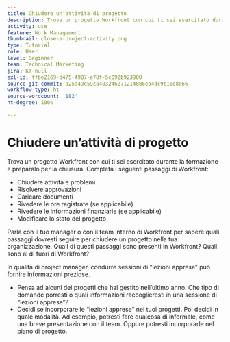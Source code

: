 ```yaml
---
title: Chiudere un’attività di progetto
description: Trova un progetto Workfront con cui ti sei esercitato durante la formazione e preparalo per la chiusura.
activity: use
feature: Work Management
thumbnail: close-a-project-activity.png
type: Tutorial
role: User
level: Beginner
team: Technical Marketing
jira: KT-null
exl-id: ffbe2169-d475-4907-a78f-5c092b923900
source-git-commit: a25a49e59ca483246271214886ea4dc9c10e8d66
workflow-type: ht
source-wordcount: '182'
ht-degree: 100%

---
```


# Chiudere un’attività di progetto

Trova un progetto Workfront con cui ti sei esercitato durante la formazione e preparalo per la chiusura. Completa i seguenti passaggi di Workfront:

* Chiudere attività e problemi
* Risolvere approvazioni
* Caricare documenti
* Rivedere le ore registrate (se applicabile)
* Rivedere le informazioni finanziarie (se applicabile)
* Modificare lo stato del progetto

Parla con il tuo manager o con il team interno di Workfront per sapere quali passaggi dovresti seguire per chiudere un progetto nella tua organizzazione. Quali di questi passaggi sono presenti in Workfront? Quali sono al di fuori di Workfront?

In qualità di project manager, condurre sessioni di “lezioni apprese” può fornire informazioni preziose.

* Pensa ad alcuni dei progetti che hai gestito nell’ultimo anno. Che tipo di domande porresti o quali informazioni raccoglieresti in una sessione di “lezioni apprese”?
* Decidi se incorporare le “lezioni apprese” nei tuoi progetti. Poi decidi in quale modalità. Ad esempio, potresti fare qualcosa di informale, come una breve presentazione con il team. Oppure potresti incorporarle nel piano di progetto.
